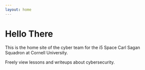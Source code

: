 ```yaml
---
layout: home
---
```


# Hello There

This is the home site of the cyber team for the i5 Space Carl Sagan Squadron at Cornell University.

Freely view lessons and writeups about cybersecurity.

